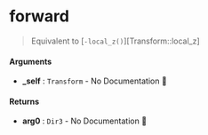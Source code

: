 # forward

>  Equivalent to [`-local_z()`][Transform::local_z]

#### Arguments

- **\_self** : `Transform` \- No Documentation 🚧

#### Returns

- **arg0** : `Dir3` \- No Documentation 🚧